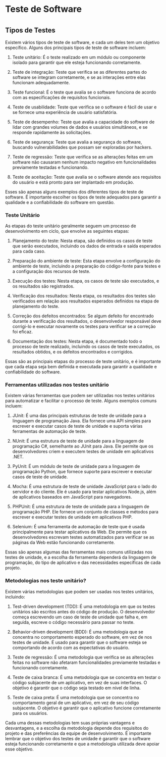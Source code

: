 <!--
Este modelo de resumo foi criado por Pedro Henrique (dev-pedro) para relatar os estudos do curso Start da trilha java na Capgemini.
-->

<!-- 
Autor: Pedro Henrique
contato: dev.pedro.rjas@gmail.com
linkedin: https://www.linkedin.com/in/pedro-henrique-rjas/
github: https://github.com/dev-pedro
-->

# Teste de Software

# 

## Tipos de Testes

Existem vários tipos de teste de software, e cada um deles tem um objetivo específico. Alguns dos principais tipos de teste de software incluem:

1. Teste unitário: É o teste realizado em um módulo ou componente isolado para garantir que ele esteja funcionando corretamente.

2. Teste de integração: Teste que verifica se as diferentes partes do software se integram corretamente, e se as interações entre elas funcionam adequadamente.

3. Teste funcional: É o teste que avalia se o software funciona de acordo com as especificações de requisitos funcionais.

4. Teste de usabilidade: Teste que verifica se o software é fácil de usar e se fornece uma experiência de usuário satisfatória.

5. Teste de desempenho: Teste que avalia a capacidade do software de lidar com grandes volumes de dados e usuários simultâneos, e se responde rapidamente às solicitações.

6. Teste de segurança: Teste que avalia a segurança do software, buscando vulnerabilidades que possam ser exploradas por hackers.

7. Teste de regressão: Teste que verifica se as alterações feitas em um software não causaram nenhum impacto negativo em funcionalidades previamente testadas e funcionando.

8. Teste de aceitação: Teste que avalia se o software atende aos requisitos do usuário e está pronto para ser implantado em produção.

Esses são apenas alguns exemplos dos diferentes tipos de teste de software. É importante escolher os tipos de teste adequados para garantir a qualidade e a confiabilidade do software em questão.

### Teste Unitário

As etapas do teste unitário geralmente seguem um processo de desenvolvimento em ciclo, que envolve as seguintes etapas:

1. Planejamento do teste: Nesta etapa, são definidos os casos de teste que serão executados, incluindo os dados de entrada e saída esperados para cada caso.

2. Preparação do ambiente de teste: Esta etapa envolve a configuração do ambiente de teste, incluindo a preparação do código-fonte para testes e a configuração dos recursos de teste.

3. Execução dos testes: Nesta etapa, os casos de teste são executados, e os resultados são registrados.

4. Verificação dos resultados: Nesta etapa, os resultados dos testes são verificados em relação aos resultados esperados definidos na etapa de planejamento do teste.

5. Correção dos defeitos encontrados: Se algum defeito for encontrado durante a verificação dos resultados, o desenvolvedor responsável deve corrigi-lo e executar novamente os testes para verificar se a correção foi eficaz.

6. Documentação dos testes: Nesta etapa, é documentado todo o processo de teste realizado, incluindo os casos de teste executados, os resultados obtidos, e os defeitos encontrados e corrigidos.

Essas são as principais etapas do processo de teste unitário, e é importante que cada etapa seja bem definida e executada para garantir a qualidade e confiabilidade do software.

### Ferramentas utilizadas nos testes unitário

Existem várias ferramentas que podem ser utilizadas nos testes unitários para automatizar e facilitar o processo de teste. Alguns exemplos comuns incluem:

1. JUnit: É uma das principais estruturas de teste de unidade para a linguagem de programação Java. Ela fornece uma API simples para escrever e executar casos de teste de unidade e suporta várias ferramentas de automação de teste.

2. NUnit: É uma estrutura de teste de unidade para a linguagem de programação C#, semelhante ao JUnit para Java. Ele permite que os desenvolvedores criem e executem testes de unidade em aplicativos .NET.

3. PyUnit: É um módulo de teste de unidade para a linguagem de programação Python, que fornece suporte para escrever e executar casos de teste de unidade.

4. Mocha: É uma estrutura de teste de unidade JavaScript para o lado do servidor e do cliente. Ele é usado para testar aplicativos Node.js, além de aplicativos baseados em JavaScript para navegadores.

5. PHPUnit: É uma estrutura de teste de unidade para a linguagem de programação PHP. Ele fornece um conjunto de classes e métodos para escrever e executar testes de unidade em aplicativos PHP.

6. Selenium: É uma ferramenta de automação de teste que é usada principalmente para testar aplicativos da Web. Ele permite que os desenvolvedores escrevam testes automatizados para verificar se as páginas da Web estão funcionando corretamente.

Essas são apenas algumas das ferramentas mais comuns utilizadas nos testes de unidade, e a escolha da ferramenta dependerá da linguagem de programação, do tipo de aplicativo e das necessidades específicas de cada projeto.

### Metodologias nos teste unitário?

Existem várias metodologias que podem ser usadas nos testes unitários, incluindo:

1. Test-driven development (TDD): É uma metodologia em que os testes unitários são escritos antes do código de produção. O desenvolvedor começa escrevendo um caso de teste de unidade que falha e, em seguida, escreve o código necessário para passar no teste.

2. Behavior-driven development (BDD): É uma metodologia que se concentra no comportamento esperado do software, em vez de nos testes de unidade. É usado para garantir que o software esteja se comportando de acordo com as expectativas do usuário.

3. Teste de regressão: É uma metodologia que verifica se as alterações feitas no software não afetaram funcionalidades previamente testadas e funcionando corretamente.

4. Teste de caixa branca: É uma metodologia que se concentra em testar o código subjacente de um aplicativo, em vez de suas interfaces. O objetivo é garantir que o código seja testado em nível de linha.

5. Teste de caixa preta: É uma metodologia que se concentra no comportamento geral de um aplicativo, em vez de seu código subjacente. O objetivo é garantir que o aplicativo funcione corretamente para os usuários.

Cada uma dessas metodologias tem suas próprias vantagens e desvantagens, e a escolha da metodologia depende dos requisitos do projeto e das preferências da equipe de desenvolvimento. É importante lembrar que o objetivo dos testes de unidade é garantir que o software esteja funcionando corretamente e que a metodologia utilizada deve apoiar esse objetivo.
